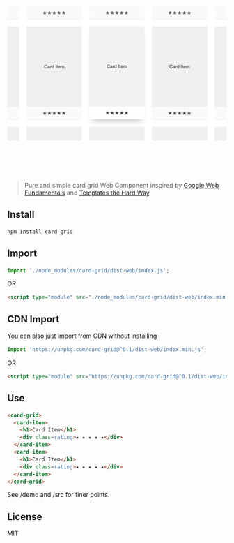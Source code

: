 <h1 align="center">
  <br>
  <img width="600" src="https://raw.githubusercontent.com/pinkhominid/card-grid/master/demo/demo.png" alt="Card Grid">
  <br>
  <br>
  <br>
</h1>

> Pure and simple card grid Web Component inspired by [Google Web Fundamentals](https://developers.google.com/web/fundamentals/web-components/) and [Templates the Hard Way](https://github.com/matthewp/templates-the-hard-way).

## Install
```sh
npm install card-grid
```

## Import
```javascript
import './node_modules/card-grid/dist-web/index.js';
```
OR
```html
<script type="module" src="./node_modules/card-grid/dist-web/index.min.js"></script>
```

## CDN Import
You can also just import from CDN without installing
```javascript
import 'https://unpkg.com/card-grid@^0.1/dist-web/index.min.js';
```
OR
```html
<script type="module" src="https://unpkg.com/card-grid@^0.1/dist-web/index.min.js"></script>
```

## Use
```html
<card-grid>
  <card-item>
    <h1>Card Item</h1>
    <div class=rating>★ ★ ★ ★ ★</div>
  </card-item>
  <card-item>
    <h1>Card Item</h1>
    <div class=rating>★ ★ ★ ★ ★</div>
  </card-item>
</card-grid>
```
See /demo and /src for finer points.

## License
MIT